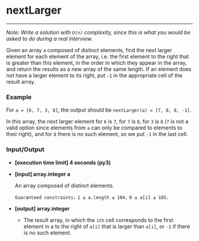 # nextLarger 

---
*Note: Write a solution with `O(n)` complexity, since this is what you would be asked to do during a real interview.*

Given an array `a` composed of distinct elements, find the next larger element for each element of the array, i.e. the first element to the right that is greater than this element, in the order in which they appear in the array, and return the results as a new array of the same length. If an element does not have a larger element to its right, put `-1` in the appropriate cell of the result array.

### Example

For `a = [6, 7, 3, 8]`, the output should be
`nextLarger(a) = [7, 8, 8, -1]`.

In this array, the next larger element for `6` is `7`, for `7` is `8`, for `3` is `8` (`7` is not a valid option since elements from `a` can only be compared to elements to their right), and for `8` there is no such element, so we put `-1` in the last cell.

### Input/Output

* **[execution time limit] 4 seconds (py3)**

* **[input] array.integer a**

  An array composed of distinct elements.

  `Guaranteed constraints:`
  `1 ≤ a.length ≤ 104,`
  `0 ≤ a[i] ≤ 105.`

* **[output] array.integer**

  * The result array, in which the `ith` cell corresponds to the first element in a to the right of `a[i]` that is larger than `a[i]`, or `-1` if there is no such element.